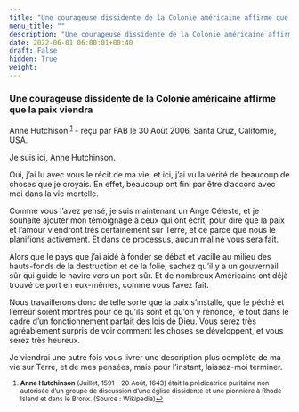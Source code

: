 ```yaml
---
title: "Une courageuse dissidente de la Colonie américaine affirme que la paix viendra"
menu_title: ""
description: "Une courageuse dissidente de la Colonie américaine affirme que la paix viendra"
date: 2022-06-01 06:00:01+00:40
draft: False
hidden: True
weight:
---
```

### Une courageuse dissidente de la Colonie américaine affirme que la paix viendra

Anne Hutchison <sup id="a1">[1](#f1)</sup> - reçu par FAB le 30 Août 2006, Santa Cruz, Californie, USA.

Je suis ici, Anne Hutchinson.

Oui, j’ai lu avec vous le récit de ma vie, et ici, j’ai vu la vérité de beaucoup de choses que je croyais. En effet, beaucoup ont fini par être d’accord avec moi dans la vie mortelle.

Comme vous l’avez pensé, je suis maintenant un Ange Céleste, et je souhaite ajouter mon témoignage à ceux qui ont écrit, pour dire que la paix et l’amour viendront très certainement sur Terre, et ce parce que nous le planifions activement. Et dans ce processus, aucun mal ne vous sera fait.

Alors que le pays que j’ai aidé à fonder se débat et vacille au milieu des hauts-fonds de la destruction et de la folie, sachez qu’il y a un gouvernail sûr qui guide le navire vers un port sûr. Et de nombreux Américains ont déjà trouvé ce port en eux-mêmes, comme vous l’avez fait.

Nous travaillerons donc de telle sorte que la paix s’installe, que le péché et l’erreur soient montrés pour ce qu’ils sont et qu’on y renonce, le tout dans le cadre d’un fonctionnement parfait des lois de Dieu. Vous serez très agréablement surpris de voir comment les choses se développent, et vous serez très heureux.

Je viendrai une autre fois vous livrer une description plus complète de ma vie sur Terre, et de mes pensées, mais pour l’instant, laissez-moi terminer.
<small>

1. <large id="f1"> **Anne Hutchinson** (Juillet, 1591 – 20 Août, 1643) était la prédicatrice puritaine non autorisée d’un groupe de discussion d’une église dissidente et une pionnière à Rhode Island et dans le Bronx. (Source : Wikipedia)[↩](#a1)
